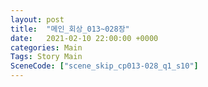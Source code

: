 ```yaml
---
layout: post
title:  "메인_회상_013~028장"
date:   2021-02-10 22:00:00 +0000
categories: Main
Tags: Story Main
SceneCode: ["scene_skip_cp013-028_q1_s10"]
---
```


